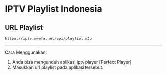# IPTV Playlist Indonesia

## URL Playlist
```https://iptv.mwafa.net/api/playlist.m3u```

---
Cara Menggunakan:
1. Anda bisa mengunduh aplikasi iptv player [Perfect Player]
2. Masukkan url playlist pada aplikasi tersebut.
